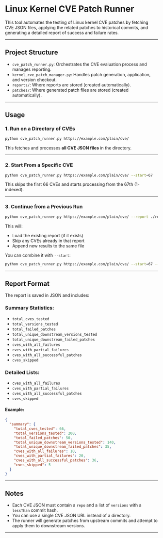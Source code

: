 # Linux Kernel CVE Patch Runner

This tool automates the testing of Linux kernel CVE patches by fetching CVE JSON files, applying the related patches to historical commits, and generating a detailed report of success and failure rates.

---

## Project Structure

- `cve_patch_runner.py`: Orchestrates the CVE evaluation process and manages reporting.
- `kernel_cve_patch_manager.py`: Handles patch generation, application, and version checkout.
- `reports/`: Where reports are stored (created automatically).
- `patches/`: Where generated patch files are stored (created automatically).

---

## Usage

### 1. Run on a Directory of CVEs

```bash
python cve_patch_runner.py https://example.com/plain/cve/
```

This fetches and processes **all CVE JSON files** in the directory.

---

### 2. Start From a Specific CVE

```bash
python cve_patch_runner.py https://example.com/plain/cve/ --start=67
```

This skips the first 66 CVEs and starts processing from the 67th (1-indexed).

---

### 3. Continue from a Previous Run

```bash
python cve_patch_runner.py https://example.com/plain/cve/ --report ./reports/full_cve_report.json
```

This will:
- Load the existing report (if it exists)
- Skip any CVEs already in that report
- Append new results to the same file

You can combine it with `--start`:

```bash
python cve_patch_runner.py https://example.com/plain/cve/ --start=67 --report ./reports/full_cve_report.json
```

---

## Report Format

The report is saved in JSON and includes:

### Summary Statistics:
- `total_cves_tested`
- `total_versions_tested`
- `total_failed_patches`
- `total_unique_downstream_versions_tested`
- `total_unique_downstream_failed_patches`
- `cves_with_all_failures`
- `cves_with_partial_failures`
- `cves_with_all_successful_patches`
- `cves_skipped`

### Detailed Lists:
- `cves_with_all_failures`
- `cves_with_partial_failures`
- `cves_with_all_successful_patches`
- `cves_skipped`

#### Example:

```json
{
  "summary": {
    "total_cves_tested": 66,
    "total_versions_tested": 200,
    "total_failed_patches": 50,
    "total_unique_downstream_versions_tested": 140,
    "total_unique_downstream_failed_patches": 35,
    "cves_with_all_failures": 10,
    "cves_with_partial_failures": 20,
    "cves_with_all_successful_patches": 36,
    "cves_skipped": 5
  }
}
```

---

## Notes

- Each CVE JSON must contain a `repo` and a list of `versions` with a `lessThan` commit hash.
- You can use a single CVE JSON URL instead of a directory.
- The runner will generate patches from upstream commits and attempt to apply them to downstream versions.

---

